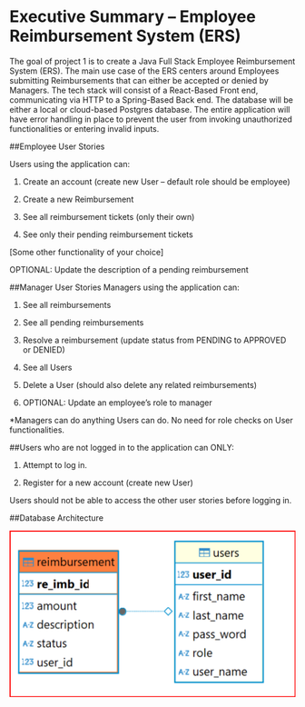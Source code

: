 # Executive Summary – Employee Reimbursement System (ERS) 

The goal of project 1 is to create a Java Full Stack Employee Reimbursement System (ERS). The main use case of the ERS centers around Employees submitting Reimbursements that can either be accepted or denied by Managers. The tech stack will consist of a React-Based Front end, communicating via HTTP to a Spring-Based Back end. The database will be either a local or cloud-based Postgres database. The entire application will have error handling in place to prevent the user from invoking unauthorized functionalities or entering invalid inputs. 

##Employee User Stories

Users using the application can:

1. Create an account (create new User – default role should be employee)

2. Create a new Reimbursement

3. See all reimbursement tickets (only their own)

4. See only their pending reimbursement tickets

[Some other functionality of your choice]

OPTIONAL: Update the description of a pending reimbursement 

##Manager User Stories
Managers using the application can:

1. See all reimbursements

2. See all pending reimbursements

3. Resolve a reimbursement (update status from PENDING to APPROVED or DENIED)

4. See all Users

5. Delete a User (should also delete any related reimbursements)

6. OPTIONAL: Update an employee’s role to manager

*Managers can do anything Users can do. No need for role checks on User functionalities. 

##Users who are not logged in to the application can ONLY:  

1. Attempt to log in.

2. Register for a new account (create new User)

Users should not be able to access the other user stories before logging in.

##Database Architecture


![Database schema](./img/ER_reimbursement.png)


